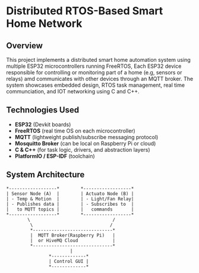 # Distributed RTOS-Based Smart Home Network

## Overview
This project implements a distributed smart home automation system using multiple ESP32 microcontrollers running FreeRTOS, Each ESP32 device responsible for controlling or monitoring part of a home (e.g, sensors or relays) amd communicates with other devices through an MQTT broker. The system showcases embedded design, RTOS task management, real time communciation, and IOT networking using C and C++.

## Technologies Used
- **ESP32** (Devkit boards)
- **FreeRTOS** (real time OS on each microcontroller)
- **MQTT** (lightweight publish/subscribe messaging protocol)
- **Mosquitto Broker** (can be local on Raspberry Pi or cloud)
- **C & C++** (for task logic, drivers, and abstraction layers)
- **PlatformIO / ESP-IDF** (toolchain)

## System Architecture
```
*------------------*        *------------------* 
| Sensor Node (A)  |        | Actuato Node (B) |
| - Temp & Motion  |        | - Light/Fan Relay|
| - Publishes data |        | - Subscribes to  |
|   to MQTT topics |        |   commands       |
*------------------*        *------------------*
        \                               /
         \                             /
         *------------------------------*
         |  MQTT Broker(Raspberry Pi)   |
         |  or HiveMQ Cloud             |
         *------------------------------* 
                        |
                *-------------*  
                | Control GUI |
                *-------------*  
```
